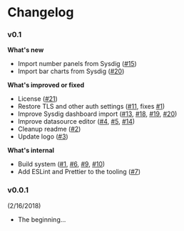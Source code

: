 # Changelog

### v0.1

**What's new**

* Import number panels from Sysdig ([#15](https://github.com/draios/grafana-sysdig-datasource/pull/15))
* Import bar charts from Sysdig ([#20](https://github.com/draios/grafana-sysdig-datasource/pull/20))

**What's improved or fixed**

* License ([#21](https://github.com/draios/grafana-sysdig-datasource/pull/21))
* Restore TLS and other auth settings ([#11](https://github.com/draios/grafana-sysdig-datasource/pull/11), fixes [#1](https://github.com/draios/grafana-sysdig-datasource/pull/1))
* Improve Sysdig dashboard import ([#13](https://github.com/draios/grafana-sysdig-datasource/pull/13), [#18](https://github.com/draios/grafana-sysdig-datasource/pull/18), [#19](https://github.com/draios/grafana-sysdig-datasource/pull/19), [#20](https://github.com/draios/grafana-sysdig-datasource/pull/20))
* Improve datasource editor ([#4](https://github.com/draios/grafana-sysdig-datasource/pull/4), [#5](https://github.com/draios/grafana-sysdig-datasource/pull/5), [#14](https://github.com/draios/grafana-sysdig-datasource/pull/14))
* Cleanup readme ([#2](https://github.com/draios/grafana-sysdig-datasource/pull/2))
* Update logo ([#3](https://github.com/draios/grafana-sysdig-datasource/pull/3))

**What's internal**

* Build system ([#1](https://github.com/draios/grafana-sysdig-datasource/pull/1), [#6](https://github.com/draios/grafana-sysdig-datasource/pull/6), [#9](https://github.com/draios/grafana-sysdig-datasource/pull/9), [#10](https://github.com/draios/grafana-sysdig-datasource/pull/10))
* Add ESLint and Prettier to the tooling ([#7](https://github.com/draios/grafana-sysdig-datasource/pull/7))

### v0.0.1
(2/16/2018)

* The beginning...
